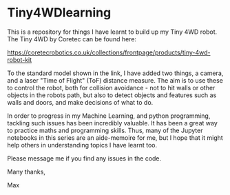 # Tiny4WDlearning
This is a repository for things I have learnt to build up my Tiny 4WD robot. The Tiny 4WD by Coretec can be found here:

https://coretecrobotics.co.uk/collections/frontpage/products/tiny-4wd-robot-kit

To the standard model shown in the link, I have added two things, a camera, and a laser "Time of Flight" (ToF) distance measure. The aim is to use these to control the robot, both for collision avoidance - not to hit walls or other objects in the robots path, but also to detect objects and features such as walls and doors, and make decisions of what to do.

In order to progress in my Machine Learning, and python programming, tackling such issues has been incredibly valuable. It has been a great way to practice maths and programming skills. Thus, many of the Jupyter notebooks in this series are an aide-memoire for me, but I hope that it might help others in understanding topics I have learnt too.

Please message me if you find any issues in the code.

Many thanks,

Max



